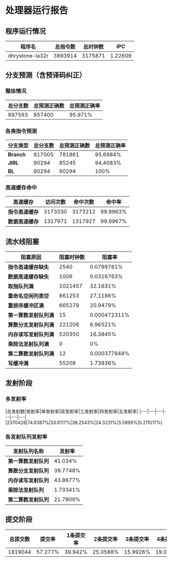 # 处理器运行报告
## 程序运行情况
|程序名|总指令数|总时钟数|IPC|
|---|---|---|---|
|dhrystone-la32r|3893914|3175871|1.22609|

## 分支预测（含预译码纠正）
### 整体情况
|总分支数|总预测正确数|总预测正确率|
|---|---|---|
|997593|957400|95.971%|

### 各类指令预测
|分支类型|总分支数|总预测正确数|总预测正确率|
|---|---|---|---|
|**Branch**| 817005 | 781861 | 95.6984%|
|**JIRL**| 90294 | 85245 | 94.4083%|
|**BL**| 90294 | 90294 | 100%|

### 高速缓存命中
|高速缓存|访问次数|命中次数|命中率|
|---|---|---|---|
|**指令高速缓存**| 3173330 | 3173212 | 99.9963%|
|**数据高速缓存**| 1317971 | 1317927 | 99.9967%|
## 流水线阻塞
|阻塞原因|阻塞时钟数|阻塞率|
|---|---|---|
|**指令高速缓存缺失**| 2540 | 0.0799781%|
|**数据高速缓存缺失**| 1006 | 0.0316763%|
|**取指队列满**| 1021457 | 32.1631%|
|**重命名空闲列表空**|861253 | 27.1186%|
|**重排序缓冲区满**|665279 | 20.9479%|
|**第一算数发射队列满**|15 | 0.000472311%|
|**算数分支发射队列满**|221206 | 6.96521%|
|**内存读写发射队列满**|520350 | 16.3845%|
|**乘除法发射队列满**|0 | 0%|
|**第二算数发射队列满**|12 | 0.000377849%|
|**写缓冲满**|55208 | 1.73836%|

## 发射阶段
### 多发射率
|总发射数|发射率|单发射率|双发射率|三发射率|四发射率|五发射率|
|---|---|---|---|---|---|
|2370428|74.6387%|33.6117%|38.2543%|24.3231%|3.5999%|0.211017%|

### 各发射队列发射率
|发射队列名称|发射率|
|---|---|
|**第一算数发射队列**|41.034%|
|**算数分支发射队列**|39.7748%|
|**内存读写发射队列**|43.8677%|
|**乘除法发射队列**|1.73341%|
|**第二算数发射队列**|21.7809%|

## 提交阶段
|总提交数|提交率|1条提交率|2条提交率|3条提交率|4条提交率|
|---|---|---|---|---|---|
|1819044|57.277%|39.942%|25.0588%|15.9926%|19.0066%|
